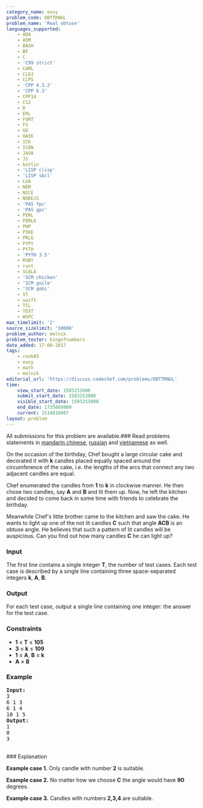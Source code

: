 ```yaml
---
category_name: easy
problem_code: OBTTRNGL
problem_name: 'Real obtuse'
languages_supported:
    - ADA
    - ASM
    - BASH
    - BF
    - C
    - 'C99 strict'
    - CAML
    - CLOJ
    - CLPS
    - 'CPP 4.3.2'
    - 'CPP 6.3'
    - CPP14
    - CS2
    - D
    - ERL
    - FORT
    - FS
    - GO
    - HASK
    - ICK
    - ICON
    - JAVA
    - JS
    - kotlin
    - 'LISP clisp'
    - 'LISP sbcl'
    - LUA
    - NEM
    - NICE
    - NODEJS
    - 'PAS fpc'
    - 'PAS gpc'
    - PERL
    - PERL6
    - PHP
    - PIKE
    - PRLG
    - PYPY
    - PYTH
    - 'PYTH 3.5'
    - RUBY
    - rust
    - SCALA
    - 'SCM chicken'
    - 'SCM guile'
    - 'SCM qobi'
    - ST
    - swift
    - TCL
    - TEXT
    - WSPC
max_timelimit: '2'
source_sizelimit: '50000'
problem_author: melnik
problem_tester: kingofnumbers
date_added: 17-08-2017
tags:
    - cook85
    - easy
    - math
    - melnik
editorial_url: 'https://discuss.codechef.com/problems/OBTTRNGL'
time:
    view_start_date: 1503253800
    submit_start_date: 1503253800
    visible_start_date: 1503253800
    end_date: 1735669800
    current: 1514816007
layout: problem
---
```

All submissions for this problem are available.### Read problems statements in [mandarin chinese](http://www.codechef.com/download/translated/COOK85/mandarin/OBTTRNGL.pdf), [russian](http://www.codechef.com/download/translated/COOK85/russian/OBTTRNGL.pdf) and [vietnamese](http://www.codechef.com/download/translated/COOK85/vietnamese/OBTTRNGL.pdf) as well.

On the occasion of the birthday, Chef bought a large circular cake and decorated it with  **k**  candles placed equally spaced around the circumference of the cake, i.e. the lengths of the arcs that connect any two adjacent candles are equal.

 Chef enumerated the candles from  **1** to  **k**  in clockwise manner. He then chose two candles, say  **A**  and  **B**  and lit them up. Now, he left the kitchen and decided to come back in some time with friends to celebrate the birthday.

Meanwhile Chef's little brother came to the kitchen and saw the cake. He wants to light up one of the not lit candles **C** such that angle  **ACB**  is an obtuse angle. He believes that such a pattern of lit candles will be auspicious. Can you find out how many candles **C** he can light up?

### Input

The first line contains a single integer **T**, the number of test cases. Each test case is described by a single line containing three space-separated integers **k**, **A**, **B**.

### Output

For each test case, output a single line containing one integer: the answer for the test case.

### Constraints

- **1** ≤ **T** ≤  **105**
- **3** ≤ **k** ≤  **109**
- **1** ≤ **A**, **B** ≤ **k**
- **A** ≠ **B**

### Example

<pre><b>Input:</b>
3
6 1 3
6 1 4
10 1 5
<b>Output:</b>
1
0
3

</pre>### Explanation
**Example case 1.** Only candle with number **2** is suitable.

**Example case 2.** No matter how we choose **C** the angle would have **90** degrees.

**Example case 3.** Candles with numbers **2,3,4** are suitable.
